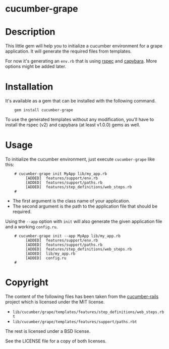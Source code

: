 cucumber-grape
================

# Description

This little gem will help you to initialize a cucumber environment for a grape
application. It will generate the required files from templates.

For now it's generating an `env.rb` that is using [rspec](http://github.com/rspec/rspec)
and [capybara](http://github.com/jnicklas/capybara). More options might be added later.

# Installation

It's available as a gem that can be installed with the following command.

        gem install cucumber-grape

To use the generated templates without any modification, you'll have to install
the rspec (v2) and capybara (at least v1.0.0) gems as well.

# Usage

To initialize the cucumber environment, just execute `cucumber-grape` like this:

        # cucumber-grape init MyApp lib/my_app.rb
             [ADDED]  features/support/env.rb
             [ADDED]  features/support/paths.rb
             [ADDED]  features/step_definitions/web_steps.rb
        #

* The first argument is the class name of your application.
* The second argument is the path to the application file that should be required.

Using the `--app` option with `init` will also generate the given application file
and a working `config.ru`.

        # cucumber-grape init --app MyApp lib/my_app.rb
             [ADDED]  features/support/env.rb
             [ADDED]  features/support/paths.rb
             [ADDED]  features/step_definitions/web_steps.rb
             [ADDED]  lib/my_app.rb
             [ADDED]  config.ru
        #

# Copyright

The content of the following files has been taken from the
[cucumber-rails](http://github.com/cucumber/cucumber-rails) project which is licensed
under the MIT license.

* `lib/cucumber/grape/templates/features/step_definitions/web_steps.rbt`
* `lib/cucumber/grape/templates/features/support/paths.rbt`

The rest is licensed under a BSD license.

See the LICENSE file for a copy of both licenses.
